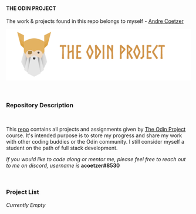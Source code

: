 #### THE ODIN PROJECT

The work & projects found in this repo belongs to myself - [Andre Coetzer](https://github.com/acoetzer "The Odin Project Logo Banner")

![The odin Project Logo Banner](./resources/images/the-odin-project-logo/the-odin-project-logo-banner-min.png)

<br />

### Repository Description

<br />

This [repo](https://github.com/acoetzer/the-odin-project-course "Link to the current repository") contains all projects and assignments given by [The Odin Project](https://www.theodinproject.com/ "Link to The Odin Project website") course. It's intended purpose is to store my progress and share my work with other coding buddies or the Odin community. I still consider myself a student on the path of full stack development.

_If you would like to code along or mentor me, please feel free to reach out to me on discord, username is_ **acoetzer#8530**

<br />

### Project List

*Currently Empty*
